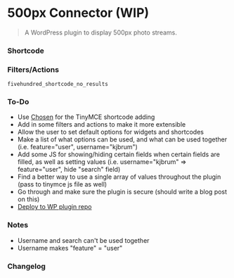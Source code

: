 # 500px Connector (WIP)

> A WordPress plugin to display 500px photo streams.


### Shortcode


### Filters/Actions

`fivehundred_shortcode_no_results`


### To-Do

- Use [Chosen](https://harvesthq.github.io/chosen/) for the TinyMCE shortcode adding
- Add in some filters and actions to make it more extensible
- Allow the user to set default options for widgets and shortcodes
- Make a list of what options can be used, and what can be used together (i.e. feature="user", username="kjbrum")
- Add some JS for showing/hiding certain fields when certain fields are filled, as well as setting values (i.e. username="kjbrum" => feature="user", hide "search" field)
- Find a better way to use a single array of values throughout the plugin (pass to tinymce js file as well)
- Go through and make sure the plugin is secure (should write a blog post on this)
- [Deploy to WP plugin repo](https://github.com/benbalter/Github-to-WordPress-Plugin-Directory-Deployment-Script/blob/master/deploy.sh)

### Notes

- Username and search can't be used together
- Username makes "feature" = "user"

### Changelog
